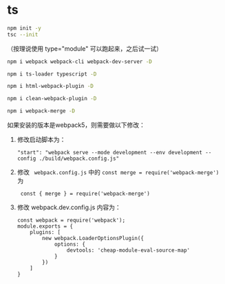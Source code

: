 # ts

```bash
npm init -y
tsc --init
```

（按理说使用 type="module" 可以跑起来，之后试一试）

```bash
npm i webpack webpack-cli webpack-dev-server -D
```

```bash
npm i ts-loader typescript -D
```

```bash
npm i html-webpack-plugin -D
```

```bash
npm i clean-webpack-plugin -D
```

```bash
npm i webpack-merge -D
```

如果安装的版本是webpack5，则需要做以下修改：

1. 修改启动脚本为：

   ```
   "start": "webpack serve --mode development --env development --config ./build/webpack.config.js" 
   ```

2. 修改 ` webpack.config.js` 中的 `const merge = require('webpack-merge')` 为

   ```
    const { merge } = require('webpack-merge') 
   ```

3. 修改 webpack.dev.config.js 内容为：

   ```
   const webpack = require('webpack');
   module.exports = {
       plugins: [
           new webpack.LoaderOptionsPlugin({
               options: {
                   devtools: 'cheap-module-eval-source-map'
               }
           })
       ]
   }
   ```
